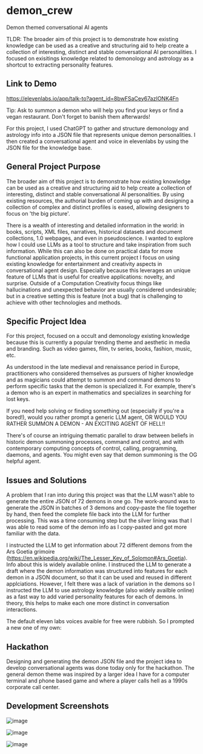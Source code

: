 # demon_crew
Demon themed conversational AI agents

TLDR: The broader aim of this project is to demonstrate how existing knowledge can be used as a creative and structuring aid to help create a collection of interesting, distinct and stable conversational AI personalities. I focused on exisitings knowledge related to demonology and astrology as a shortcut to extracting personality features.

## Link to Demo
https://elevenlabs.io/app/talk-to?agent_id=8bwFSaCey67azIONK4Fn

Tip: Ask to summon a demon who will help you find your keys or find a vegan restaurant. Don't forget to banish them afterwards!

For this project, I used ChatGPT to gather and structure demonology and astrology info into a JSON file that represents unique demon personalities.
I then created a conversational agent and voice in elevenlabs by using the JSON file for the knowledge base.

## General Project Purpose
The broader aim of this project is to demonstrate how existing knowledge can be used as a creative and structuring aid to help create a collection of interesting, distinct and stable conversational AI personalities. By using existing resources, the authorial burden of coming up with and designing a collection of complex and distinct profiles is eased, allowing designers to focus on 'the big picture'.

There is a wealth of interesting and detailed information in the world: in books, scripts, XML files, narratives, historical datasets and document collections, 1.0 webpages, and even in pseudoscience. I wanted to explore how I could use LLMs as a tool to structure and take inspiration from such information. While this can also be done on practical data for more functional application projects, in this current project I focus on using existing knowledge for entertainment and creativity aspects in conversational agent design. Especially because this leverages an unique feature of LLMs that is useful for creative applications: novelty, and surprise. Outside of a Computation Creativity focus things like hallucinations and unexpected behavior are usually considered undesirable; but in a creative setting this is feature (not a bug) that is challenging to achieve with other technologies and methods.

## Specific Project Idea
For this project, focused on a occult and demonology existing knowledge because this is currently a popular trending theme and aesthetic in media and branding. Such as video games, film, tv series, books, fashion, music, etc.

As understood in the late medieval and renaissance period in Europe, practitioners who considered themselves as pursuers of higher knowledge and as magicians could attempt to summon and command demons to perform specific tasks that the demon is specialized it. For example, there's a demon who is an expert in mathematics and specializes in searching for lost keys.

If you need help solving or finding something out (especially if you're a bored!), would you rather prompt a generic LLM agent, OR WOULD YOU RATHER SUMMON A DEMON - AN EXCITING AGENT OF HELL!!

There's of course an intriguing thematic parallel to draw between beliefs in historic demon summoning processes, command and control, and with contemporary computing concepts of control, calling, programming, daemons, and agents. You might even say that demon summoning is the OG helpful agent.

## Issues and Solutions
A problem that I ran into during this project was that the LLM wasn't able to generate the entire JSON of 72 demons in one go. The work-around was to generate the JSON in batches of 3 demons and copy-paste the file together by hand, then feed the complete file back into the LLM for further processing. This was a time consuming step but the silver lining was that I was able to read some of the demon info as I copy-pasted and got more familiar with the data. 

I instructed the LLM to get information about 72 different demons from the Ars Goetia grimoire (https://en.wikipedia.org/wiki/The_Lesser_Key_of_Solomon#Ars_Goetia). Info about this is widely available online. I instruced the LLM to generate a draft where the demon information was structured into features for each demon in a JSON document, so that it can be used and reused in different applciations. However, I felt there was a lack of variation in the demons so I instructed the LLM to use astrology knowledge (also widely availble online) as a fast way to add varied personality features for each of demons. In theory, this helps to make each one more distinct in conversation interactions.

The default eleven labs voices avaible for free were rubbish. So I prompted a new one of my own:


## Hackathon
Designing and generating the demon JSON file and the project idea to develop conversational agents was done today only for the hackathon. 
The general demon theme was inspired by a larger idea I have for a computer terminal and phone based game and where a player calls hell as a 1990s corporate call center.

## Development Screenshots

![image](https://github.com/user-attachments/assets/4a259056-946b-4a31-94d7-683f6f271f84)

![image](https://github.com/user-attachments/assets/f010f0b1-723a-409a-930e-171dee9de199)

![image](https://github.com/user-attachments/assets/35f73572-f831-48ee-b38a-210ade65b197)

